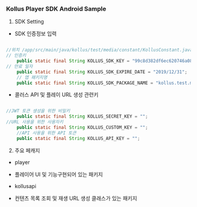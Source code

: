 ### Kollus Player SDK Android Sample

1. SDK Setting
- SDK 인증정보 입력
```java

//위치 /app/src/main/java/kollus/test/media/constant/KollusConstant.java
// 인증키
    public static final String KOLLUS_SDK_KEY = "99c8d382df6ec620746a086db0b09d58f6eaa019";
// 만료 일자
    public static final String KOLLUS_SDK_EXPIRE_DATE = "2019/12/31";
    // 앱 패키지명
    public static final String KOLLUS_SDK_PACKAGE_NAME = "kollus.test.media";
```

- 콜러스 API 및 플레이 URL 생성 관련키

```java

//JWT 토큰 생성을 위한 비밀키
    public static final String KOLLUS_SECRET_KEY = "";
//URL 사용을 위한 사용자키
    public static final String KOLLUS_CUSTOM_KEY = "";
    //API 사용을 위한 API 토큰
    public static final String KOLLUS_API_KEY = "";

```

2. 주요 페캐지

- player
* 플레이어 UI 및 기능구현되어 있는 패키지
- kollusapi
* 컨텐츠 목록 조회 및 재생 URL 생성 클래스가 있는 패키지